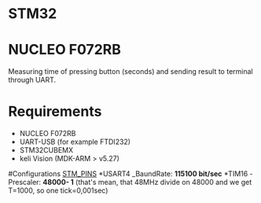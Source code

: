 # STM32

# NUCLEO F072RB
Measuring time of pressing button (seconds) and sending result to terminal through UART.

# Requirements
* NUCLEO F072RB
* UART-USB (for example FTDI232)
* STM32CUBEMX
* keli Vision (MDK-ARM > v5.27)

#Configurations
[STM_PINS](IMG/STM_PINS.jpg)
*USART4
_BaundRate: __115100 bit/sec__
*TIM16
-Prescaler: __48000- 1__ (that's mean, that 48MHz divide on 48000 and we get T=1000, so one tick=0,001sec)
